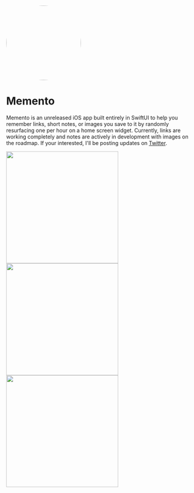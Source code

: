 <img src="https://github.com/knotbin/memento/assets/118622417/461791ba-b4b9-49ce-a3b7-1feb30ea0a47" style="width:200px; border-radius:50%"/>

# Memento
Memento is an unreleased iOS app built entirely in SwiftUI to help you remember links, short notes, or images you save to it by randomly resurfacing one per hour 
on a home screen widget. Currently, links are working completely and notes are actively in development with images on the roadmap. 
If your interested, I'll be posting updates on [Twitter](https://twitter.com/intent/follow?screen_name=knotbin).


<img src="https://github.com/knotbin/memento/assets/118622417/7a1ac8e6-1b94-4e52-a3b4-9bf9460ec01f" style="width:300px"/>
<img src="https://github.com/knotbin/memento/assets/118622417/4c092049-6e9e-41ed-92d5-59624bcfa3d5" style="width:300px"/>
<img src="https://github.com/knotbin/memento/assets/118622417/a494737f-1b0c-4456-a510-2cab9d68c8e4" style="width:300px"/>

